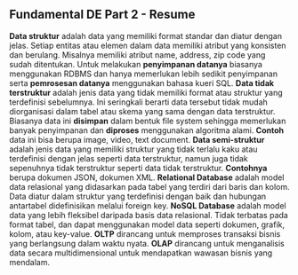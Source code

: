 ## Fundamental DE Part 2 - Resume

**Data struktur** adalah data yang memiliki format standar dan diatur dengan jelas. Setiap entitas atau elemen dalam data memiliki atribut yang konsisten dan berulang. Misalnya memiliki atribut name, address, zip code yang sudah ditentukan. Untuk melakukan **penyimpanan datanya** biasanya menggunakan RDBMS dan hanya memerlukan lebih sedikit penyimpanan serta **pemrosesan datanya** menggunakan bahasa kueri SQL. **Data tidak terstruktur** adalah jenis data yang tidak memiliki format atau struktur yang terdefinisi sebelumnya. Ini seringkali berarti data tersebut tidak mudah diorganisasi dalam tabel atau skema yang sama dengan data terstruktur. Biasanya data ini **disimpan** dalam bentuk file system sehingga memerlukan banyak penyimpanan dan **diproses** menggunakan algoritma alami. **Contoh** data ini bisa berupa image, video, text document. **Data semi-struktur** adalah jenis data yang memiliki struktur yang tidak terlalu kaku atau terdefinisi dengan jelas seperti data terstruktur, namun juga tidak sepenuhnya tidak terstruktur seperti data tidak terstruktur. **Contohnya** berupa dokumen JSON, dokumen XML. **Relational Database** adalah model data relasional yang didasarkan pada tabel yang terdiri dari baris dan kolom. Data diatur dalam struktur yang terdefinisi dengan baik dan hubungan antartabel didefinisikan melalui foreign key. **NoSQL Database** adalah model data yang lebih fleksibel daripada basis data relasional. Tidak terbatas pada format tabel, dan dapat menggunakan model data seperti dokumen, grafik, kolom, atau key-value. **OLTP** dirancang untuk memproses transaksi bisnis yang berlangsung dalam waktu nyata. **OLAP** dirancang untuk menganalisis data secara multidimensional untuk mendapatkan wawasan bisnis yang mendalam.